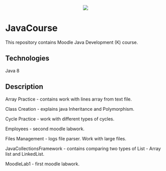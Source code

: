 <p align="center"><img src="https://img-a.udemycdn.com/course/750x422/2669808_fcbe.jpg"></p>

# JavaCourse
This repository contains Moodle Java Development (K) course.
## Technologies
Java 8
## Description
Array Practice - contains work with lines array from text file.

Class Creation - explains java Inheritance and Polymorphism.

Cycle Practice - work with different types of cycles.

Employees - second moodle labwork.

Files Management - logs file parser. Work with large files.

JavaCollectionsFramework - contains comparing two types of List - Array
list and LinkedList.

MoodleLab1 - first moodle labwork.
